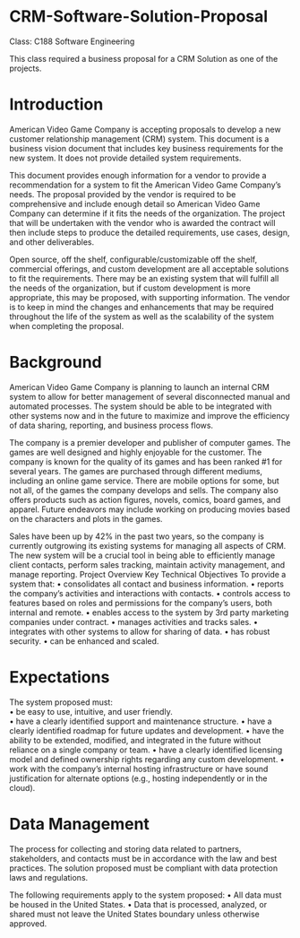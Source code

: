 # CRM-Software-Solution-Proposal
Class: C188 Software Engineering

This class required a business proposal for a CRM Solution as one of the projects.


# Introduction
American Video Game Company is accepting proposals to develop a new customer relationship management (CRM) system. This document is a business vision document that includes key business requirements for the new system. It does not provide detailed system requirements.

This document provides enough information for a vendor to provide a recommendation for a system to fit the American Video Game Company’s needs. The proposal provided by the vendor is required to be comprehensive and include enough detail so American Video Game Company can determine if it fits the needs of the organization. The project that will be undertaken with the vendor who is awarded the contract will then include steps to produce the detailed requirements, use cases, design, and other deliverables. 

Open source, off the shelf, configurable/customizable off the shelf, commercial offerings, and custom development are all acceptable solutions to fit the requirements. There may be an existing system that will fulfill all the needs of the organization, but if custom development is more appropriate, this may be proposed, with supporting information. The vendor is to keep in mind the changes and enhancements that may be required throughout the life of the system as well as the scalability of the system when completing the proposal. 

# Background
American Video Game Company is planning to launch an internal CRM system to allow for better management of several disconnected manual and automated processes. The system should be able to be integrated with other systems now and in the future to maximize and improve the efficiency of data sharing, reporting, and business process flows.

The company is a premier developer and publisher of computer games. The games are well designed and highly enjoyable for the customer. The company is known for the quality of its games and has been ranked #1 for several years. The games are purchased through different mediums, including an online game service. There are mobile options for some, but not all, of the games the company develops and sells. The company also offers products such as action figures, novels, comics, board games, and apparel. Future endeavors may include working on producing movies based on the characters and plots in the games.

Sales have been up by 42% in the past two years, so the company is currently outgrowing its existing systems for managing all aspects of CRM. The new system will be a crucial tool in being able to efficiently manage client contacts, perform sales tracking, maintain activity management, and manage reporting.
Project Overview
Key Technical Objectives
To provide a system that:
•	consolidates all contact and business information. 
•	reports the company’s activities and interactions with contacts.
•	controls access to features based on roles and permissions for the company’s users, both internal and remote.
•	enables access to the system by 3rd party marketing companies under contract.
•	manages activities and tracks sales.
•	integrates with other systems to allow for sharing of data.
•	has robust security.
•	can be enhanced and scaled.

# Expectations
The system proposed must:  
•	be easy to use, intuitive, and user friendly.  
•	have a clearly identified support and maintenance structure.
•	have a clearly identified roadmap for future updates and development.
•	have the ability to be extended, modified, and integrated in the future without reliance on a single company or team.
•	have a clearly identified licensing model and defined ownership rights regarding any custom development.
•	work with the company’s internal hosting infrastructure or have sound justification for alternate options (e.g., hosting independently or in the cloud).

# Data Management
The process for collecting and storing data related to partners, stakeholders, and contacts must be in accordance with the law and best practices. The solution proposed must be compliant with data protection laws and regulations.  

The following requirements apply to the system proposed:
•	All data must be housed in the United States.
•	Data that is processed, analyzed, or shared must not leave the United States boundary unless otherwise approved.
